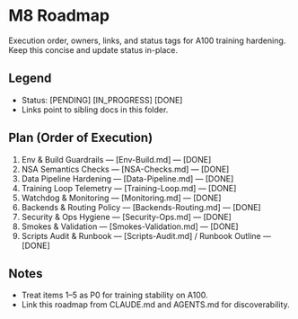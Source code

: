# M8 Roadmap

Execution order, owners, links, and status tags for A100 training hardening. Keep this concise and update status in-place.

## Legend
- Status: [PENDING] [IN_PROGRESS] [DONE]
- Links point to sibling docs in this folder.

## Plan (Order of Execution)
1) Env & Build Guardrails — [Env-Build.md] — [DONE]
2) NSA Semantics Checks — [NSA-Checks.md] — [DONE]
3) Data Pipeline Hardening — [Data-Pipeline.md] — [DONE]
4) Training Loop Telemetry — [Training-Loop.md] — [DONE]
5) Watchdog & Monitoring — [Monitoring.md] — [DONE]
6) Backends & Routing Policy — [Backends-Routing.md] — [DONE]
7) Security & Ops Hygiene — [Security-Ops.md] — [DONE]
8) Smokes & Validation — [Smokes-Validation.md] — [DONE]
9) Scripts Audit & Runbook — [Scripts-Audit.md] / Runbook Outline — [DONE]

## Notes
- Treat items 1–5 as P0 for training stability on A100.
- Link this roadmap from CLAUDE.md and AGENTS.md for discoverability.

